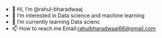 - 👋 Hi, I’m @rahul-bharadwaaj
- 👀 I’m interested in Data science and machine learning
- 🌱 I’m currently learning Data scienc
- 📫 How to reach me Email:rahulbharadwaaj66@gmail.com

<!---
rahul-bharadwaaj/rahul-bharadwaaj is a ✨ special ✨ repository because its `README.md` (this file) appears on your GitHub profile.
You can click the Preview link to take a look at your changes.
--->
